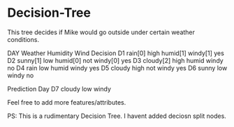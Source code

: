 # Decision-Tree
This tree decides if Mike would go outside under certain weather conditions.

DAY   Weather   Humidity        Wind          Decision
D1 	  rain[0]		high humid[1]	  windy[1]	    yes
D2	  sunny[1]	low humid[0]		not windy[0]	yes
D3 	  cloudy[2]	high humid	    windy	        no
D4 	  rain		  low humid		    windy	        yes
D5	  cloudy	  high			      not windy	    yes
D6 	  sunny	    low			        windy	        no	

Prediction Day
D7 	cloudy	low			windy

Feel free to add more features/attributes.

PS: This is a rudimentary Decision Tree. I havent added deciosn split nodes.
